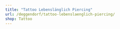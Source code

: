 ```yaml
---
title: "Tattoo Lebenslänglich Piercing"
url: /deggendorf/tattoo-lebenslaenglich-piercing/
shop: Tattoo
---
```

